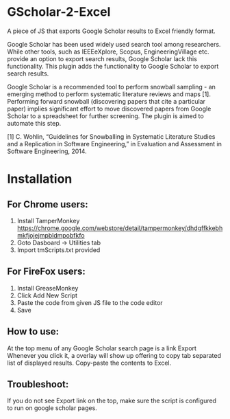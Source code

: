 GScholar-2-Excel
================

A piece of JS that exports Google Scholar results to Excel friendly format. 

Google Scholar has been used widely used search tool among researchers. While other tools, such as IEEEeXplore, Scopus, EngineeringVillage etc. provide an option to export search results, Google Scholar lack this functionality. This plugin
adds the functionality to Google Scholar to export search results.

Google Scholar is a recommended tool to perform snowball sampling  - an emerging method to perform systematic literature reviews and maps [1]. Performing forward snowball (discovering papers that cite a particular paper) implies significant effort to move discovered papers from Google Scholar to a spreadsheet for further screening. The plugin is aimed to automate this step. 


[1] C. Wohlin, “Guidelines for Snowballing in Systematic Literature Studies and a Replication in Software Engineering,” in Evaluation and Assessment in Software Engineering, 2014.



# Installation

For Chrome users:
-----------------
1. Install TamperMonkey https://chrome.google.com/webstore/detail/tampermonkey/dhdgffkkebhmkfjojejmpbldmpobfkfo
2. Goto Dasboard -> Utilities tab
3. Import tmScripts.txt provided


For FireFox users:
------------------
1. Install GreaseMonkey
2. Click Add New Script
3. Paste the code from given JS file to the code editor
4. Save


How to use:
-----------
At the top menu of any Google Scholar search page is a link Export
Whenever you click it, a overlay will show up offering to copy tab separated list of 
displayed results. Copy-paste the contents to Excel.


Troubleshoot:
-------------
If you do not see Export link on the top, make sure the script is configured to run on google scholar pages. 
